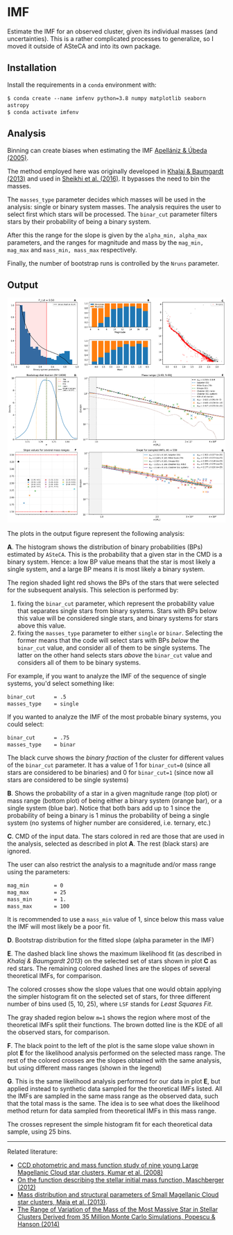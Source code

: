 # IMF

Estimate the IMF for an observed cluster, given its individual masses
(and uncertainties). This is a rather complicated processes to generalize, so I
moved it outside of ASteCA and into its own package.

## Installation

Install the requirements in a `conda` environment with:

```
$ conda create --name imfenv python=3.8 numpy matplotlib seaborn astropy
$ conda activate imfenv
```

## Analysis

Binning can create biases when estimating the IMF [Apellániz & Úbeda (2005)](https://ui.adsabs.harvard.edu/abs/2005ApJ...629..873M/abstract).

The method employed here was originally developed in [Khalaj & Baumgardt
(2013)](https://academic.oup.com/mnras/article/434/4/3236/960889) and used in 
[Sheikhi et al. (2016)](https://academic.oup.com/mnras/article/457/1/1028/989829). It bypasses the need to bin the masses.

The `masses_type` parameter decides which masses will be used
in the analysis: single or binary system masses.
The analysis requires the user to select first which stars will be processed.
The `binar_cut` parameter filters stars by their probability of being
a binary system.

After this the range for the slope is given by the `alpha_min, alpha_max`
parameters, and the ranges for magnitude and mass by the `mag_min, mag_max` and
`mass_min, mass_max` respectively.

Finally, the number of bootstrap runs is controlled by the `Nruns` parameter.


## Output

![Alt text](output.png?raw=true)

The plots in the output figure represent the following analysis:

**A**.
The histogram shows the distribution of binary probabilities (BPs) estimated by
`ASteCA`. This is the probability that a given star in the CMD is a binary
system. Hence: a low BP value means that the star is most likely a single
system, and a large BP means it is most likely a binary system.

The region shaded light red shows the BPs of the stars that were selected for
the subsequent analysis. This selection is performed by:

1. fixing the `binar_cut` parameter, which represent the probability value that
separates single stars from binary systems. Stars with BPs below this value will
be considered single stars, and binary systems for stars above this value.
2. fixing the `masses_type` parameter to either `single` or `binar`. Selecting
the former means that the code will select stars with BPs *below* the
`binar_cut` value, and consider all of them to be single systems. The latter on
the other hand selects stars *above* the `binar_cut` value and considers all of
them to be binary systems.

For example, if you want to analyze the IMF of the sequence of single systems,
you'd select something like:

    binar_cut      = .5
    masses_type    = single

If you wanted to analyze the IMF of the most probable binary systems, you could
select:

    binar_cut      = .75
    masses_type    = binar

The black curve shows the *binary fraction* of the cluster for different values
of the `binar_cut` parameter. It has a value of 1 for `binar_cut=0` (since all
stars are considered to be binaries) and 0 for `binar_cut=1` (since now all
stars are considered to be single systems)

**B**.
Shows the probability of a star in a given magnitude range (top plot) or mass
range (bottom plot) of being either a binary system (orange bar), or a single
system (blue bar). Notice that both bars add up to 1 since the probability of
being a binary is 1 minus the probability of being a single system (no systems
of higher number are considered, i.e. ternary, etc.)

**C**.
CMD of the input data. The stars colored in red are those that are used in the
analysis, selected as described in plot **A**. The rest (black stars) are
ignored.

The user can also restrict the analysis to a magnitude and/or mass range using
the parameters:

    mag_min        = 0
    mag_max        = 25
    mass_min       = 1.
    mass_max       = 100

It is recommended to use a `mass_min` value of 1, since below this mass value
the IMF will most likely be a poor fit.

**D**.
Bootstrap distribution for the fitted slope (alpha parameter in the IMF)

**E**.
The dashed black line shows the maximum likelihood fit (as described in
*Khalaj & Baumgardt 2013*) on the selected set of stars shown in plot **C** as
red stars. The remaining colored dashed lines are the slopes of several
theoretical IMFs, for comparison.

The colored crosses show the slope values that one would obtain applying the
simpler histogram fit on the selected set of stars, for three different number
of bins used (5, 10, 25), where `LSF` stands for *Least Squares Fit*.

The gray shaded region below `m=1` shows the region where most of the
theoretical IMFs split their functions. The brown dotted line is the KDE of all
the observed stars, for comparison.

**F**.
The black point to the left of the plot is the same slope value shown in
plot **E** for the likelihood analysis performed on the selected mass range. The
rest of the colored crosses are the slopes obtained with the same analysis, but
using different mass ranges (shown in the legend)

**G**.
This is the same likelihood analysis performed for our data in plot **E**, but
applied instead to synthetic data sampled for the theoretical IMFs listed. All
the IMFs are sampled in the same mass range as the observed data, such that the
total mass is the same. The idea is to see what does the likelihood method
return for data sampled from theoretical IMFs in this mass range.

The crosses represent the simple histogram fit for each theoretical data sample,
using 25 bins.



--------------------------------------------------------------------
Related literature:

- [CCD photometric and mass function study of nine young Large Magellanic Cloud star clusters, Kumar et al. (2008)](http://mnras.oxfordjournals.org/content/386/3/1380.full)
- [On the function describing the stellar initial mass function, Maschberger  (2012)](http://arxiv.org/abs/1212.0939)
- [Mass distribution and structural parameters of Small Magellanic Cloud star clusters, Maia et al. (2013)](http://adsabs.harvard.edu/abs/2013arXiv1310.5934M).
- [The Range of Variation of the Mass of the Most Massive Star in Stellar Clusters Derived from 35 Million Monte Carlo Simulations, Popescu & Hanson (2014)](http://adsabs.harvard.edu/abs/2014ApJ...780...27P)
